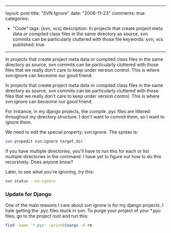 
---
layout: post
title: "SVN Ignore"
date: "2008-11-23"
comments: true
categories:
  - "Code"
tags: [svn, vcs]
description: In projects that create project meta data or compiled class files in the same directory as source, svn commits can be particularly cluttered with those file
keywords: svn, vcs
published: true
---

In projects that create project meta data or compiled class files in the same directory as source, svn commits can be particularly cluttered with those files that we really don't care to keep under version control.  This is where svn:ignore can beceome our good friend.
<!--more-->

In projects that create project meta data or compiled class files in the same directory as source, svn commits can be particularly cluttered with those files that we really don't care to keep under version control.  This is where svn:ignore can beceome our good friend.

For instance, in my django projects, the compile .pyc files are littered throughout my directory structure.  I don't want to commit them, so I want to ignore them.  

We need to edit the special property: svn:ignore.  The syntax is:

```bash
svn propedit svn:ignore target_dir
```

If you have multiple directories, you'll have to run this for each or list multiple directories in the command.  I have yet to figure out how to do this recursively.  Does anyone know?

Later, to see what you're ignoring, try this:

```bash
svn status --no-ignore
```

<h3>Update for Django</h3>
One of the main reasons I care about svn ignore is for my django projects.  I hate getting the .pyc files stuck in svn.  To purge your project of your *.pyc files, go to the project root and run this:

```bash
find -name '*.pyc' -print0|xargs -0 rm
```

  
